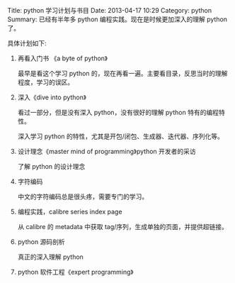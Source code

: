 Title: python 学习计划与书目
Date: 2013-04-17 10:29
Category: python
Summary: 已经有半年多 python 编程实践。现在是时候更加深入的理解 python 了。

具体计划如下:


1. 再看入门书 《a byte of python》

    最早是看这个学习 python 的，现在再看一遍。主要看目录，反思当时的理解程度，学习的误区。

2. 深入《dive into python》

    看过一部分，但是没有深入 python，没有很好的理解 python 特有的编程特性。

    深入学习 python 的特性，尤其是开包/闭包、生成器、迭代器、序列化等。

3. 设计理念《master mind of programming》python 开发者的采访

    了解 python 的设计理念

4. 字符编码

    中文的字符编码总是很头疼，需要专门的学习。

5. 编程实践，calibre series index page

    从 calibre 的 metadata 中获取 tag/序列，生成单独的页面，并提供超链接。

6. python 源码剖析

    真正的深入理解 python

7. python 软件工程《expert programming》
